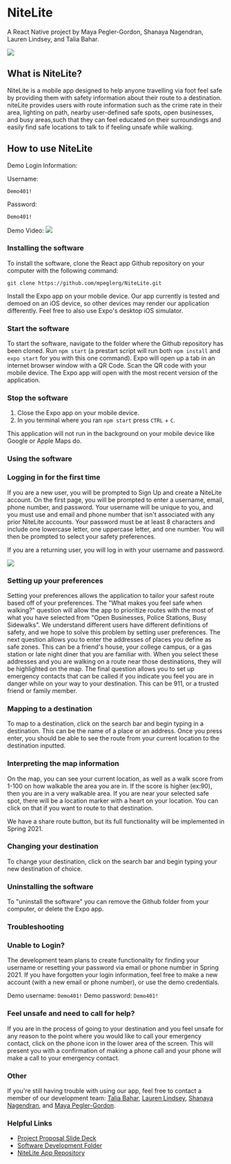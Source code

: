 # NiteLite
A React Native project by Maya Pegler-Gordon, Shanaya Nagendran, Lauren Lindsey, and Talia Bahar. 

![](images/poster.png)

## What is NiteLite?
NiteLite is a mobile app designed to help anyone travelling via foot feel safe by providing them with safety information about their route to a destination. niteLite provides users with route information such as the crime rate in their area, lighting on path, nearby user-defined safe spots, open businesses, and busy areas,such that they can feel educated on their surroundings and easily find safe locations to talk to if feeling unsafe while walking. 

## How to use NiteLite
Demo Login Information:

Username:
```
Demo401!
```

Password:
```
Demo401!
```

Demo Video:
![](images/demo.gif)

###  Installing the software
To install the software, clone the React app Github repository on your computer with the following command:
```
git clone https://github.com/mpeglerg/NiteLite.git
```

Install the Expo app on your mobile device. Our app currently is tested and demoed on an iOS device, so other devices may render our application differently. Feel free to also use Expo's desktop iOS simulator. 

###  Start the software 
To start the software, navigate to the folder where the Github repository has been cloned. Run `npm start` (a prestart script will run both `npm install` and `expo start` for you with this one command). Expo will open up a tab in an internet browser window with a QR Code. Scan the QR code with your mobile device. The Expo app will open with the most recent version of the application.

### Stop the software
1. Close the Expo app on your mobile device.
2. In you terminal where you ran `npm start` press `CTRL` + `C`. 

This application will not run in the background on your mobile device like Google or Apple Maps do. 

###  Using the software 
###  Logging in for the first time
If you are a new user, you will be prompted to Sign Up and create a NiteLite account. On the first page, you will be prompted to enter a username, email, phone number, and password. Your username will be unique to you, and you must use and email and phone number that isn't associated with any prior NiteLite accounts. Your password must be at least 8 characters and include one lowercase letter, one uppercase letter, and one number. You will then be prompted to select your safety preferences.

If you are a returning user, you will log in with your username and password. 

![](images/setuplogin.png)

### Setting up your preferences
Setting your preferences allows the application to tailor your safest route based off of your preferences. The "What makes you feel safe when walking?" question will allow the app to prioritize routes with the most of what you have selected from "Open Businesses, Police Stations, Busy Sidewalks". We understand different users have different definitions of safety, and we hope to solve this problem by setting user preferences. The next question allows you to enter the addresses of places you define as safe zones. This can be a friend's house, your college campus, or a gas station or late night diner that you are familiar with. When you select these addresses and you are walking on a route near those destinations, they will be highlighted on the map. The final question allows you to set up emergency contacts that can be called if you indicate you feel you are in danger while on your way to your destination. This can be 911, or a trusted friend or family member.

###  Mapping to a destination
To map to a destination, click on the search bar and begin typing in a destination. This can be the name of a place or an address. Once you press enter, you should be able to see the route from your current location to the destination inputted. 

###  Interpreting the map information
On the map, you can see your current location, as well as a walk score from 1-100 on how walkable the area you are in. If the score is higher (ex:90), then you are in a very walkable area. If you are near your selected safe spot, there will be a location marker with a heart on your location. You can click on that if you want to route to that destination. 

We have a share route button, but its full functionality will be implemented in Spring 2021.

###  Changing your destination
To change your destination, click on the search bar and begin typing your new destination of choice. 

###  Uninstalling the software
To "uninstall the software" you can remove the Github folder from your computer, or delete the Expo app. 

###  Troubleshooting
###  Unable to Login?
The development team plans to create functionality for finding your username or resetting your password via email or phone number in Spring 2021. If you have forgotten your login information, feel free to make a new account (with a new email or phone number), or use the demo credentials.

Demo username: `Demo401!`
Demo password: `Demo401!`

###  Feel unsafe and need to call for help?
If you are in the process of going to your destination and you feel unsafe for any reason to the point where you would like to call your emergency contact, click on the phone icon in the lower area of the screen. This will present you with a confirmation of making a phone call and your phone will make a call to your emergency contact. 

### Other
If you're still having trouble with using our app, feel free to contact a member of our development team:
[Talia Bahar](mailto:tbahar@lion.lmu.edu),
[Lauren Lindsey](mailto:llindse3@lion.lmu.edu),
[Shanaya Nagendran](mailto:snagendr@lion.lmu.edu), and
[Maya Pegler-Gordon](mailto:mpeglerg@lion.lmu.edu).

### Helpful Links
- [Project Proposal Slide Deck](https://github.com/laurenlindsey1/nitelite/blob/master/project_proposal/NiteLite.pdf)
- [Software Development Folder](https://github.com/laurenlindsey1/nitelite/wiki/SoftwareDevelopmentFolder)
- [NiteLite App Repository](https://github.com/mpeglerg/NiteLite)